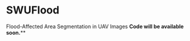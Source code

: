 # SWUFlood
Flood-Affected Area Segmentation in UAV Images
********Code will be available soon.**********
